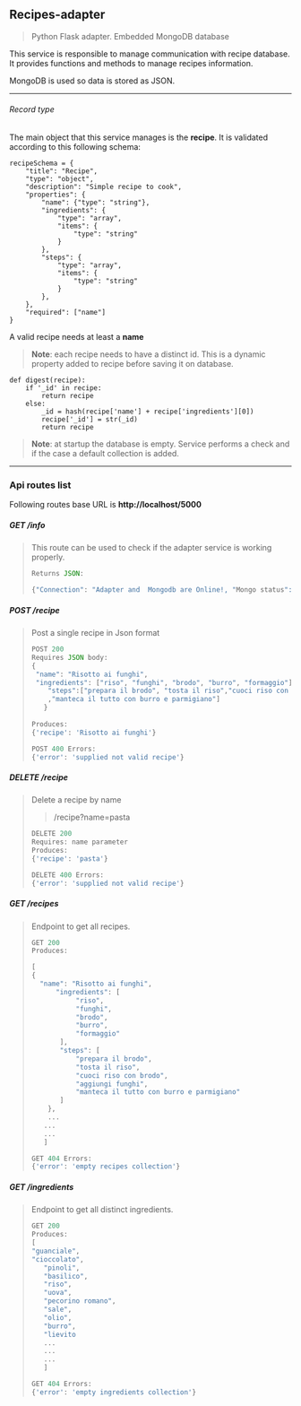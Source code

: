 ## Recipes-adapter

> Python Flask adapter. Embedded MongoDB database

This service is responsible to manage communication with recipe database. It provides functions and methods to manage recipes information.

MongoDB is used so data is stored as JSON.

---



###### Record type

The main object that this service manages is the **recipe**. It is validated according to this following schema:

```
recipeSchema = {
    "title": "Recipe",
    "type": "object",
    "description": "Simple recipe to cook",
    "properties": {
        "name": {"type": "string"},
        "ingredients": {
            "type": "array",
            "items": {
                "type": "string"
            }
        },
        "steps": {
            "type": "array",
            "items": {
                "type": "string"
            }
        },
    },
    "required": ["name"]
}
```

A valid recipe needs at least a **name**

> **Note**: each recipe needs to have a distinct id. This is a dynamic property added to recipe before saving it on database.

```
def digest(recipe):
    if '_id' in recipe:
        return recipe
    else:
        _id = hash(recipe['name'] + recipe['ingredients'][0])
        recipe['_id'] = str(_id)
        return recipe
```

> **Note**: at startup the database is empty. Service performs a check and if the case a default collection is added.



---



### Api routes list

Following routes base URL is **http://localhost/5000**



##### **GET** /info

> This route can be used to check if the adapter service is working properly.
>
>  ```javascript
>Returns JSON: 
> 
> {"Connection": "Adapter and  Mongodb are Online!, "Mongo status": ...}
> ```



##### **POST** /recipe

> Post a single recipe in Json format
>
> ```javascript
>POST 200
> Requires JSON body:
> {
>  "name": "Risotto ai funghi",
>  "ingredients": ["riso", "funghi", "brodo", "burro", "formaggio"],
>     "steps":["prepara il brodo", "tosta il riso","cuoci riso con brodo", "aggiungi funghi"
>     ,"manteca il tutto con burro e parmigiano"]
>    }
>    
> Produces:
> {'recipe': 'Risotto ai funghi'}
> ```
> 
> ```javascript
>POST 400 Errors:
> {'error': 'supplied not valid recipe'}
> ```



##### DELETE /recipe

> Delete a recipe by name
>
> > /recipe?name=pasta
>
> ```javascript
> DELETE 200
> Requires: name parameter
> Produces:
> {'recipe': 'pasta'}
> ```
>
> ```javascript
> DELETE 400 Errors:
> {'error': 'supplied not valid recipe'}
> ```



##### **GET** /recipes

>Endpoint to get all recipes.
>
>```javascript
>GET 200
>Produces: 
>
>[
>{
>   "name": "Risotto ai funghi",
>       "ingredients": [
>            "riso",
>            "funghi",
>            "brodo",
>            "burro",
>            "formaggio"
>        ],
>        "steps": [
>            "prepara il brodo",
>            "tosta il riso",
>            "cuoci riso con brodo",
>            "aggiungi funghi",
>            "manteca il tutto con burro e parmigiano"
>        ]
>     },
>     ...
>    ...
>    ...
>    ]
>    ```
> 
>```javascript
>GET 404 Errors:
>{'error': 'empty recipes collection'}
>```



##### **GET** /ingredients

>Endpoint to get all distinct ingredients.
>
>```javascript
>GET 200
>Produces: 
>[
>"guanciale",
>"cioccolato",
>    "pinoli",
>    "basilico",
>    "riso",
>    "uova",
>    "pecorino romano",
>    "sale",
>    "olio",
>    "burro",
>    "lievito
>    ...
>    ...
>    ...
>    ]
>    ```
>
>```javascript
>GET 404 Errors:
>{'error': 'empty ingredients collection'}
>```



